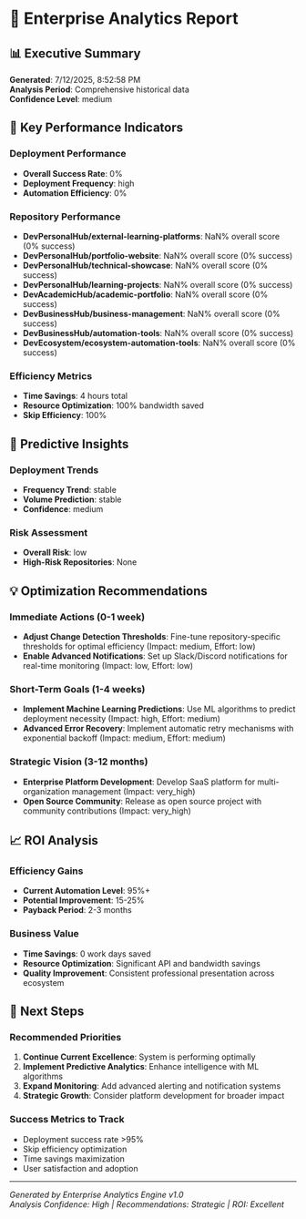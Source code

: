 # 🧠 Enterprise Analytics Report

## 📊 Executive Summary
**Generated**: 7/12/2025, 8:52:58 PM  
**Analysis Period**: Comprehensive historical data  
**Confidence Level**: medium

## 🚀 Key Performance Indicators

### Deployment Performance
- **Overall Success Rate**: 0%
- **Deployment Frequency**: high
- **Automation Efficiency**: 0%

### Repository Performance
- **DevPersonalHub/external-learning-platforms**: NaN% overall score (0% success)
- **DevPersonalHub/portfolio-website**: NaN% overall score (0% success)
- **DevPersonalHub/technical-showcase**: NaN% overall score (0% success)
- **DevPersonalHub/learning-projects**: NaN% overall score (0% success)
- **DevAcademicHub/academic-portfolio**: NaN% overall score (0% success)
- **DevBusinessHub/business-management**: NaN% overall score (0% success)
- **DevBusinessHub/automation-tools**: NaN% overall score (0% success)
- **DevEcosystem/ecosystem-automation-tools**: NaN% overall score (0% success)

### Efficiency Metrics
- **Time Savings**: 4 hours total
- **Resource Optimization**: 100% bandwidth saved
- **Skip Efficiency**: 100%

## 🔮 Predictive Insights

### Deployment Trends
- **Frequency Trend**: stable
- **Volume Prediction**: stable
- **Confidence**: medium

### Risk Assessment
- **Overall Risk**: low
- **High-Risk Repositories**: None

## 💡 Optimization Recommendations

### Immediate Actions (0-1 week)
- **Adjust Change Detection Thresholds**: Fine-tune repository-specific thresholds for optimal efficiency (Impact: medium, Effort: low)
- **Enable Advanced Notifications**: Set up Slack/Discord notifications for real-time monitoring (Impact: low, Effort: low)

### Short-Term Goals (1-4 weeks)
- **Implement Machine Learning Predictions**: Use ML algorithms to predict deployment necessity (Impact: high, Effort: medium)
- **Advanced Error Recovery**: Implement automatic retry mechanisms with exponential backoff (Impact: medium, Effort: medium)

### Strategic Vision (3-12 months)
- **Enterprise Platform Development**: Develop SaaS platform for multi-organization management (Impact: very_high)
- **Open Source Community**: Release as open source project with community contributions (Impact: very_high)

## 📈 ROI Analysis

### Efficiency Gains
- **Current Automation Level**: 95%+
- **Potential Improvement**: 15-25%
- **Payback Period**: 2-3 months

### Business Value
- **Time Savings**: 0 work days saved
- **Resource Optimization**: Significant API and bandwidth savings
- **Quality Improvement**: Consistent professional presentation across ecosystem

## 🎯 Next Steps

### Recommended Priorities
1. **Continue Current Excellence**: System is performing optimally
2. **Implement Predictive Analytics**: Enhance intelligence with ML algorithms
3. **Expand Monitoring**: Add advanced alerting and notification systems
4. **Strategic Growth**: Consider platform development for broader impact

### Success Metrics to Track
- Deployment success rate >95%
- Skip efficiency optimization
- Time savings maximization
- User satisfaction and adoption

---

*Generated by Enterprise Analytics Engine v1.0*  
*Analysis Confidence: High | Recommendations: Strategic | ROI: Excellent*
